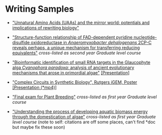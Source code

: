 # Writing Samples

* ["Unnatural Amino Acids (UAAs) and the mirror world: potentials and implications of rewriting biology"](swajid-2011-Issues-In-Biotechnology.pdf)

* ["Structure-function relationship of FAD-dependent pyridine nucleotide-disulfide oxidoreductase in _Anaeromyxobacter dehalogenans_ 2CP-C reveals perhaps, a unique mechanism for transferring reducing equivalents"](swajid-2013-Homology-Modeling-Final.pdf) _cross-listed as second year Graduate level course_

* ["Bioinformatic identification of small RNA targets in the Glaucophyte alga _Cyanophora paradoxa:_ analysis of ancient evolutionary mechanisms that arose in primordial algae"](swajid-2014-Bioinformatics_identification_of_small_RNA_targets.pdf) [[Presentation]](swajid-2014-C_paradoxa_sRNAs_talk.pdf)

* ["Complex Circuits in Synthetic Biology", Rutgers iGEM, Poster](swajid-2011-Complex_Circuits_in_Synthetic_Biology_iGEM_Poster.pdf) [[Presentation (*mp4)]](http://2011.igem.org/files/video/Rutgers.mp4)

* ["Final exam for Plant Breeding"](swajid-2010-Final_exam_Plant_Breeding.pdf) _cross-listed as first year Graduate level course_

* ["Understanding the process of developing aquatic biomass energy through the domestication of algae"](swajid-2010-Final_paper_Plants_for_Bioenergy.pdf) _cross-listed as first year Graduate level course_ (note to self: citations are off some places, can't find *doc but maybe fix these soon)

